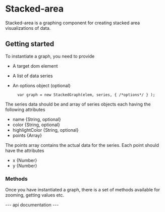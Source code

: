 # Stacked-area
Stacked-area is a graphing component for creating stacked area visualizations of data.

## Getting started

To instantiate a graph, you need to provide
* A target dom element
* A list of data series
* An options object (optional)

		var graph = new StackedGraph(elem, series, { /*options*/ } );

The series data should be and array of series objects each having the following attributes
* name {String, optional}
* color {String, optional}
* highlightColor {String, optional}
* points {Array}

The points array contains the actual data for the series. Each point should have the attributes
* x {Number}
* y {Number}

### Methods

Once you have instantiated a graph, there is a set of methods available for zooming, getting values etc.

--- api documentation ---